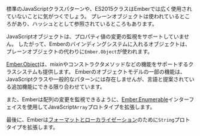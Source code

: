 <!--
You'll notice standard JavaScript class patterns and the new ES2015
classes aren't widely used in Ember. Plain objects can still be found,
and sometimes they're referred to as "hashes".
-->

標準のJavaScriptクラスパターンや、ES2015クラスはEmberでは広く使用されていないことに気がつくでしょう。
プレーンオブジェクトは使われているところがあり、ハッシュととして参照されているところもあります。

<!--
JavaScript objects don't support the observation of property value changes.
Consequently, if an object is going to participate in Ember's binding
system you may see an `Ember.Object` instead of a plain object.
-->

JavaScriptオブジェクトは、プロパティ値の変更の監視をサポートしていません。
したがって、Emberのバインディングシステムに入れるオブジェクトは、プレーンオブジェクトの代わりに`Ember.Object`が使われます。

<!--
[Ember.Object](https://www.emberjs.com/api/ember/2.16/modules/@ember%2Fobject) also provides a class system, supporting features like mixins
and constructor methods. Some features in Ember's object model are not present in
JavaScript classes or common patterns, but all are aligned as much as possible
with the language and proposed additions.
-->

[Ember.Object](https://www.emberjs.com/api/ember/2.16/modules/@ember%2Fobject)は、mixinやコンストラクタメソッドなどの機能をサポートするクラスシステムも提供します。
Emberのオブジェクトモデルの一部の機能は、JavaScriptクラスや一般的なパターンには存在しませんが、言語と提案されている追加機能にできる限り合わせています。

<!--
Ember also extends the JavaScript `Array` prototype with its
[Ember.Enumerable](http://emberjs.com/api/classes/Ember.Enumerable.html) interface to provide change observation for arrays.
-->

また、Emberは配列の変更を監視できるように、[Ember.Enumerable](http://emberjs.com/api/classes/Ember.Enumerable.html)インターフェイスを使用してJavaScript`Array`プロトタイプを拡張します。

<!--
Finally, Ember extends the `String` prototype with a few [formatting and
localization methods](https://www.emberjs.com/api/ember/2.16/classes/String).
-->

最後に、Emberは[フォーマットとローカライゼーション](https://www.emberjs.com/api/ember/2.16/classes/String)のために`String`プロトタイプを拡張します。
